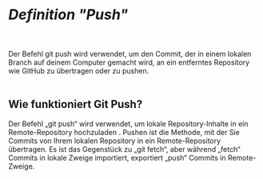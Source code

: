 # <b><i>Definition "Push"</i></b>
<br></br>
Der Befehl git push wird verwendet, um den Commit, der in einem lokalen Branch auf deinem Computer gemacht wird, an ein entferntes Repository wie GitHub zu übertragen oder zu pushen.
<br></br>
## Wie funktioniert Git Push?
Der Befehl „git push“ wird verwendet, um lokale Repository-Inhalte in ein Remote-Repository hochzuladen . Pushen ist die Methode, mit der Sie Commits von Ihrem lokalen Repository in ein Remote-Repository übertragen. Es ist das Gegenstück zu „git fetch“, aber während „fetch“ Commits in lokale Zweige importiert, exportiert „push“ Commits in Remote-Zweige.